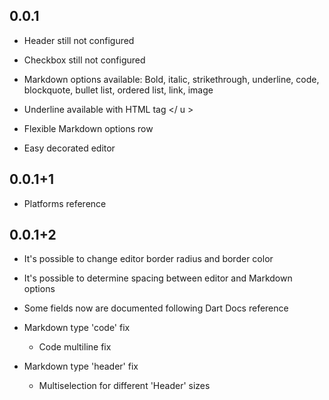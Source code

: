 ## 0.0.1

- Header still not configured

- Checkbox still not configured

- Markdown options available: Bold, italic, strikethrough, underline, code, blockquote, bullet list, ordered list, link, image

- Underline available with HTML tag </ u >

- Flexible Markdown options row

- Easy decorated editor

## 0.0.1+1

- Platforms reference

## 0.0.1+2

- It's possible to change editor border radius and border color
- It's possible to determine spacing between editor and Markdown options

- Some fields now are documented following Dart Docs reference

- Markdown type 'code' fix

  - Code multiline fix

- Markdown type 'header' fix
  - Multiselection for different 'Header' sizes
